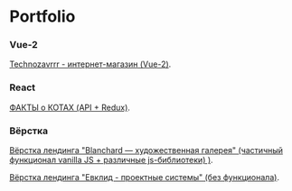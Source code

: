 # Portfolio

### Vue-2

[Technozavrrr - интернет-магазин (Vue-2)](https://spektra135.github.io/technozavrrr/#/).


### React

[ФАКТЫ о КОТАХ (API + Redux)](https://spektra135.github.io/Cat_facts/).

### Вёрстка

[Вёрстка лендинга "Blanchard — художественная галерея" (частичный функционал vanilla JS + различные js-библиотеки) )](https://spektra135.github.io/Blanchard/).

[Вёрстка лендинга "Евклид - проектные системы" (без функционала)](https://spektra135.github.io/Euclid/).



